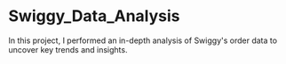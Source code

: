 # Swiggy_Data_Analysis
In this project, I performed an in-depth analysis of Swiggy's order data to uncover key trends and insights. 
